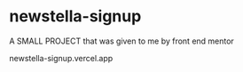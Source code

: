 # newstella-signup

A SMALL PROJECT 
that was given to me by front end mentor

newstella-signup.vercel.app

